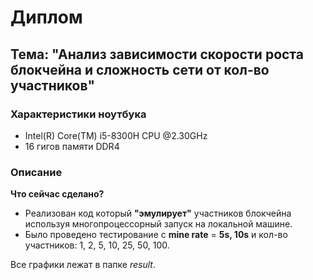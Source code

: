 # Диплом

## Тема: "Анализ зависимости скорости роста блокчейна и сложность сети от кол-во участников"

### Характеристики ноутбука

- Intel(R) Core(TM) i5-8300H CPU @2.30GHz
- 16 гигов памяти DDR4

### Описание

**Что сейчас сделано?**

- Реализован код который **"эмулирует"** участников блокчейна используя многопроцессорный запуск на локальной машине.
- Было проведено тестирование с **mine rate** = **5s, 10s** и кол-во участников: 1, 2, 5, 10, 25, 50, 100.

Все графики лежат в папке _result_.